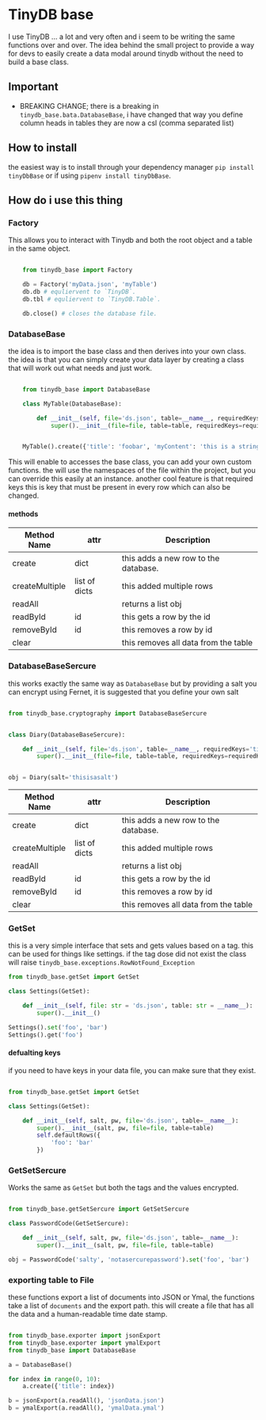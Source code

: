 # TinyDB base

I use TinyDB ... a lot and very often and i seem to be writing the same functions over and over. The idea behind the small project to provide a way for devs to easily create a data modal around tinydb without the need to build a base class.

## Important

+ BREAKING CHANGE; there is a breaking in `tinydb_base.bata.DatabaseBase`, i have changed that way you define column heads in tables they are now a csl (comma separated list)

## How to install

the easiest way is to install through your dependency manager `pip install tinyDbBase` or if using `pipenv install tinyDbBase`.

## How do i use this thing

### Factory

This allows you to interact with Tinydb and both the root object and a table in the same object.

```python 3

    from tinydb_base import Factory

    db = Factory('myData.json', 'myTable')
    db.db # equliervent to `TinyDB`.
    db.tbl # equliervent to `TinyDB.Table`.

    db.close() # closes the database file.

 ```

### DatabaseBase

the idea is to import the base class and then derives into your own class. the idea is that you can simply create your data layer by creating a class that will work out what needs and just work.

``` python 3

    from tinydb_base import DatabaseBase

    class MyTable(DatabaseBase):

        def __init__(self, file='ds.json', table=__name__, requiredKeys='title,myContent'):
            super().__init__(file=file, table=table, requiredKeys=requiredKeys)


    MyTable().create({'title': 'foobar', 'myContent': 'this is a string'})

```

This will enable to accesses the base class, you can add your own custom functions. the will use the namespaces of the file within the project, but you can override this easily at an instance. another cool feature is that required keys this is key that must be present in every row which can also be changed.

#### methods

|Method Name| attr | Description |
|---|---|---|
|create| dict | this adds a new row to the database.
|createMultiple| list of dicts | this added multiple rows|
|readAll|| returns a list obj|
|readById|id| this gets a row by the id |
|removeById|id|this removes a row by id |
|clear||this removes all data from the table|

### DatabaseBaseSercure

this works exactly the same way as `DatabaseBase` but by providing a salt you can encrypt using Fernet, it is suggested that you define your own salt

``` python 3

from tinydb_base.cryptography import DatabaseBaseSercure


class Diary(DatabaseBaseSercure):

    def __init__(self, file='ds.json', table=__name__, requiredKeys='title,content', salt='salt'):
        super().__init__(file=file, table=table, requiredKeys=requiredKeys, salt=salt)


obj = Diary(salt='thisisasalt')
```

|Method Name| attr | Description |
|---|---|---|
|create| dict | this adds a new row to the database.
|createMultiple| list of dicts | this added multiple rows|
|readAll|| returns a list obj|
|readById|id| this gets a row by the id |
|removeById|id|this removes a row by id |
|clear||this removes all data from the table|

### GetSet

this is a very simple interface that sets and gets values based on a tag. this can be used for things like settings. if the tag dose did not exist the class will raise `tinydb_base.exceptions.RowNotFound_Exception`

```python 3
from tinydb_base.getSet import GetSet

class Settings(GetSet):

    def __init__(self, file: str = 'ds.json', table: str = __name__):
        super().__init__()

Settings().set('foo', 'bar')
Settings().get('foo')
```

#### defualting keys

if you need to have keys in your data file, you can make sure that they exist.

``` python 3

from tinydb_base.getSet import GetSet

class Settings(GetSet):

    def __init__(self, salt, pw, file='ds.json', table=__name__):
        super().__init__(salt, pw, file=file, table=table)
        self.defaultRows({
            'foo': 'bar'
        })

```

### GetSetSercure

Works the same as `GetSet` but both the tags and the values encrypted.

```python 3

from tinydb_base.getSetSercure import GetSetSercure

class PasswordCode(GetSetSercure):

    def __init__(self, salt, pw, file='ds.json', table=__name__):
        super().__init__(salt, pw, file=file, table=table)

obj = PasswordCode('salty', 'notasercurepassword').set('foo', 'bar')

```

### exporting table to File

these functions export a list of documents into JSON or Ymal, the functions take a list of `documents` and the export path. this will create a file that has all the data and a human-readable time date stamp.

``` python 3

from tinydb_base.exporter import jsonExport
from tinydb_base.exporter import ymalExport
from tinydb_base import DatabaseBase

a = DatabaseBase()

for index in range(0, 10):
    a.create({'title': index})

b = jsonExport(a.readAll(), 'jsonData.json')
b = ymalExport(a.readAll(), 'ymalData.ymal')


```

